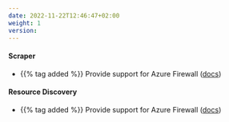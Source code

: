 ```yaml
---
date: 2022-11-22T12:46:47+02:00
weight: 1
version:
---
```


#### Scraper

- {{% tag added %}} Provide support for Azure Firewall ([docs](https://docs.promitor.io/scraping/providers/azure-firewall/))
  
#### Resource Discovery

- {{% tag added %}} Provide support for Azure Firewall ([docs](https://docs.promitor.io/scraping/providers/azure-firewall/))